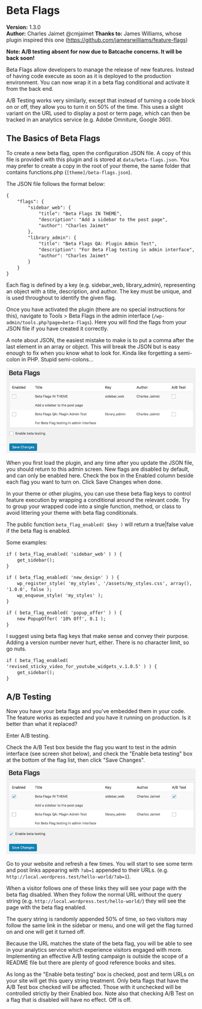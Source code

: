 # Beta Flags
**Version:** 1.3.0<br />
**Author:** Charles Jaimet @cmjaimet
**Thanks to:** James Williams, whose plugin inspired this one
(https://github.com/jamesrwilliams/feature-flags)

**Note: A/B testing absent for now due to Batcache concerns. It will be back soon!**

Beta Flags allow developers to manage the release of new features. Instead of having code execute as soon as it is deployed to the production environment. You can now wrap it in a beta flag conditional and activate it from the back end.

A/B Testing works very similarly, except that instead of turning a code block on or off, they allow you to turn it on 50% of the time. This uses a slight variant on the URL used to display a post or term page, which can then be tracked in an analytics service (e.g. Adobe Omniture, Google 360).

## The Basics of Beta Flags
To create a new beta flag, open the configuration JSON file. A copy of this file is provided with this plugin and is stored at `data/beta-flags.json`. You may prefer to create a copy in the root of your theme, the same folder that contains functions.php (`[theme]/beta-flags.json`).

The JSON file follows the format below:
```
{
	"flags": {
		"sidebar_web": {
			"title": "Beta Flags IN THEME",
			"description": "Add a sidebar to the post page",
			"author": "Charles Jaimet"
		},
		"library_admin": {
			"title": "Beta Flags QA: Plugin Admin Test",
			"description": "For Beta Flag testing in admin interface",
			"author": "Charles Jaimet"
		}
	}
}
```

Each flag is defined by a key (e.g. sidebar_web, library_admin), representing an object with a title, description, and author. The key must be unique, and is used throughout to identify the given flag.

Once you have activated the plugin (there are no special instructions for this), navigate to Tools > Beta Flags in the admin interface (`/wp-admin/tools.php?page=beta-flags`). Here you will find the flags from your JSON file if you have created it correctly.

A note about JSON, the easiest mistake to make is to put a comma after the last element in an array or object. This will break the JSON but is easy enough to fix when you know what to look for. Kinda like forgetting a semi-colon in PHP. Stupid semi-colons...

![Admin Interface](images/screenshot1.jpg)

When you first load the plugin, and any time after you update the JSON file, you should return to this admin screen. New flags are disabled by default, and can only be enabled here. Check the box in the Enabled column beside each flag you want to turn on. Click Save Changes when done.

In your theme or other plugins, you can use these beta flag keys to control feature execution by wrapping a conditional around the relevant code. Try to group your wrapped code into a single function, method, or class to avoid littering your theme with beta flag conditionals.

The public function `beta_flag_enabled( $key )` will return a true|false value if the beta flag is enabled.

Some examples:
```
if ( beta_flag_enabled( 'sidebar_web' ) ) {
	get_sidebar();
}
```
```
if ( beta_flag_enabled( 'new_design' ) ) {
	wp_register_style( 'my_styles', '/assets/my_styles.css', array(), '1.0.0', false );
	wp_enqueue_style( 'my_styles' );
}
```
```
if ( beta_flag_enabled( 'popup_offer' ) ) {
	new PopupOffer( '10% Off', 0.1 );
}
```

I suggest using beta flag keys that make sense and convey their purpose. Adding a version number never hurt, either. There is no character limit, so go nuts.
```
if ( beta_flag_enabled( 'revised_sticky_video_for_youtube_widgets_v.1.0.5' ) ) {
	get_sidebar();
}
```

## A/B Testing

Now you have your beta flags and you've embedded them in your code. The feature works as expected and you have it running on production. Is it better than what it replaced?

Enter A/B testing.

Check the A/B Test box beside the flag you want to test in the admin interface (see screen shot below), and check the "Enable beta testing" box at the bottom of the flag list, then click "Save Changes".

![A/B Testing](images/screenshot2.jpg)

Go to your website and refresh a few times. You will start to see some term and post links appearing with `?ab=1` appended to their URLs. (e.g. `http://local.wordpress.test/hello-world/?ab=1`).

When a visitor follows one of these links they will see your page with the beta flag disabled. When they follow the normal URL without the query string (e.g. `http://local.wordpress.test/hello-world/`) they will see the page with the beta flag enabled.

The query string is randomly appended 50% of time, so two visitors may follow the same link in the sidebar or menu, and one will get the flag turned on and one will get it turned off.

Because the URL matches the state of the beta flag, you will be able to see in your analytics service which experience visitors engaged with more. Implementing an effective A/B testing campaign is outside the scope of a README file but there are plenty of good reference books and sites.

As long as the "Enable beta testing" box is checked, post and term URLs on your site will get this query string treatment. Only beta flags that have the A/B Test box checked will be affected. Those with it unchecked will be controlled strictly by their Enabled box. Note also that checking A/B Test on a flag that is disabled will have no effect. Off is off.

